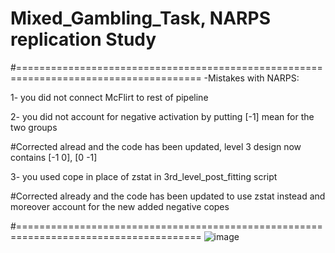 # Mixed_Gambling_Task, NARPS replication Study
#======================================================================================
-Mistakes with NARPS: 

1- you did not connect McFlirt to rest of pipeline 

2- you did not account for negative activation by putting [-1] mean for the two groups

#Corrected alread and the code has been updated, level 3 design now contains [-1 0], [0 -1]

3- you used cope in place of zstat in 3rd_level_post_fitting script 

#Corrected already and the code has been updated to use zstat instead and moreover account for 
the new added negative copes

#======================================================================================
![image](https://user-images.githubusercontent.com/20423915/61652555-7f3a5500-acb8-11e9-8d98-7be7cb55105c.png)
